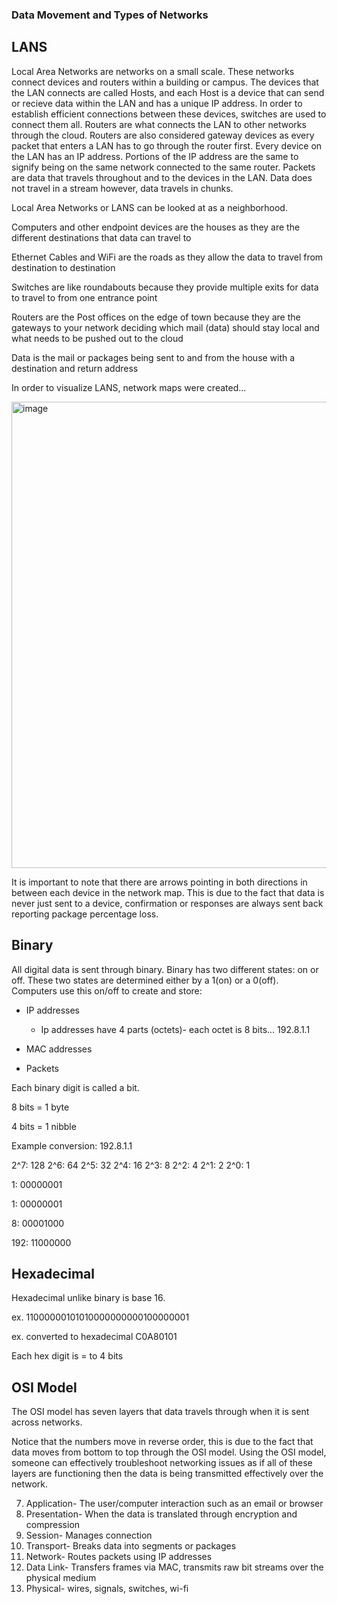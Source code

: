 ### Data Movement and Types of Networks

## LANS

Local Area Networks are networks on a small scale. These networks connect devices and routers within a building or campus. The devices that the LAN connects are called Hosts, and each Host is a device that can send or recieve data within the LAN and has a unique IP address. In order to establish efficient connections between these devices, switches are used to connect them all. Routers are what connects the LAN to other networks through the cloud. Routers are also considered gateway devices as every packet that enters a LAN has to go through the router first. Every device on the LAN has an IP address. Portions of the IP address are the same to signify being on the same network connected to the same router. Packets are data that travels throughout and to the devices in the LAN. Data does not travel in a stream however, data travels in chunks. 

Local Area Networks or LANS can be looked at as a neighborhood.

Computers and other endpoint devices are the houses as they are the different destinations that data can travel to

Ethernet Cables and WiFi are the roads as they allow the data to travel from destination to destination

Switches are like roundabouts because they provide multiple exits for data to travel to from one entrance point

Routers are the Post offices on the edge of town because they are the gateways to your network deciding which mail (data) should stay local and what needs to be pushed out to the cloud

Data is the mail or packages being sent to and from the house with a destination and return address

In order to visualize LANS, network maps were created...

<img width="1321" height="746" alt="image" src="https://github.com/user-attachments/assets/a584a312-2871-46e8-b913-ff5bae8ec04e" />

It is important to note that there are arrows pointing in both directions in between each device in the network map. This is due to the fact that data is never just sent to a device, confirmation or responses are always sent back reporting package percentage loss.

## Binary

All digital data is sent through binary. Binary has two different states: on or off. These two states are determined either by a 1(on) or a 0(off). 
Computers use this on/off to create and store:
- IP addresses
    - Ip addresses have 4 parts (octets)- each octet is 8 bits... 192.8.1.1

- MAC addresses
- Packets

Each binary digit is called a bit. 

8 bits = 1 byte

4 bits = 1 nibble

Example conversion: 192.8.1.1

2^7: 128  2^6: 64  2^5: 32  2^4: 16  2^3: 8  2^2: 4  2^1: 2  2^0: 1

1: 00000001

1: 00000001

8: 00001000

192: 11000000

## Hexadecimal

Hexadecimal unlike binary is base 16.

ex. 11000000101010000000000100000001

ex. converted to hexadecimal C0A80101

Each hex digit is = to 4 bits

## OSI Model

The OSI model has seven layers that data travels through when it is sent across networks.

Notice that the numbers move in reverse order, this is due to the fact that data moves from bottom to top through the OSI model. Using the OSI model, someone can effectively troubleshoot networking issues as if all of these layers are functioning then the data is being transmitted effectively over the network. 

7. Application- The user/computer interaction such as an email or browser
6. Presentation- When the data is translated through encryption and compression
5. Session- Manages connection
4. Transport- Breaks data into segments or packages
3. Network- Routes packets using IP addresses
2. Data Link- Transfers frames via MAC, transmits raw bit streams over the physical medium
1. Physical- wires, signals, switches, wi-fi
  
